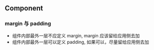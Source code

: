 ## Component

### margin 与 padding

- 组件内部最外一层不应定义 margin, margin 应该留给应用侧去加
- 组件内部最外一层可以定义 padding, 如果可以，尽量留给应用侧去加
